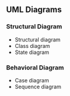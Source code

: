 ## UML Diagrams

### Structural Diagram
* Structural diagram
* Class diagram
* State diagram


### Behavioral Diagram
* Case diagram
* Sequence diagram
